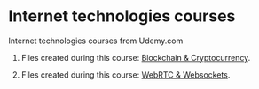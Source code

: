 # Internet technologies courses

Internet technologies courses from Udemy.com

1. Files created during this course: [Blockchain & Cryptocurrency](https://www.udemy.com/course/build-blockchain-full-stack).

2. Files created during this course:
   [WebRTC & Websockets](https://www.udemy.com/course/webrtc-practical-course-create-video-chat-group-call-app).
